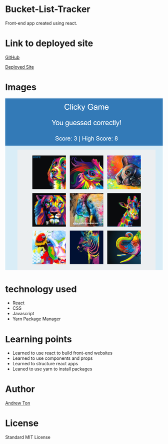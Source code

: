 # Bucket-List-Tracker
Front-end app created using react.
# Link to deployed site
[GitHub](https://github.com/atton88/Clicky-Game)

[Deployed Site](https://atton88.github.io/Clicky-Game/)

# Images

![Page](\public\Capture.PNG)

# technology used

- React
- CSS
- Javascript
- Yarn Package Manager

# Learning points

- Learned to use react to build front-end websites
- Learned to use components and props
- Learned to structure react apps
- Leaned to use yarn to install packages

# Author 
<!-- make a link to the deployed site and have your name as the link -->
[Andrew Ton](https://github.com/atton88)

# License
Standard MIT License